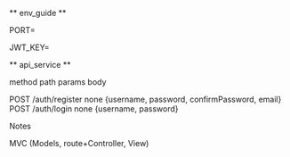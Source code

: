 ** env_guide **

PORT=

JWT_KEY=

** api_service **

method path params body

POST /auth/register none {username, password, confirmPassword, email} POST /auth/login none {username, password}

Notes

MVC (Models, route+Controller, View)